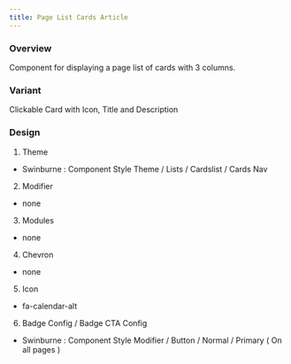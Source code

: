 ```yaml
---
title: Page List Cards Article
---
```

### Overview
  Component for displaying a page list of cards with 3 columns.
### Variant 
  Clickable Card with Icon, Title and Description
### Design
1. Theme
 * Swinburne : Component Style Theme / Lists / Cardslist / Cards Nav
2. Modifier
 * none
3. Modules
 * none
4. Chevron
 * none
5. Icon
 * fa-calendar-alt
6. Badge Config / Badge CTA Config
 * Swinburne : Component Style Modifier / Button / Normal / Primary ( On all pages )
